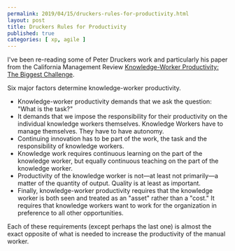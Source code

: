```yaml
---
permalink: 2019/04/15/druckers-rules-for-productivity.html
layout: post
title: Druckers Rules for Productivity
published: true 
categories: [ xp, agile ]
---
```


I've been re-reading some of Peter Druckers work and particularly his paper 
from the California Management Review <a href="http://agileconsortium.pbworks.com/w/file/fetch/70970029/knowledge_workers_the_biggest_challenge.pdf">Knowledge-Worker 
Productivity: The Biggest Challenge</a>.

Six major factors determine knowledge-worker productivity.

<ul>
<li>Knowledge-worker productivity demands that we ask the question: "What is the task?"</li>
<li>It demands that we impose the responsibility for their productivity on the individual 
knowledge workers themselves. Knowledge Workers have to manage themselves. They have to have autonomy.</li>
<li>Continuing innovation has to be part of the work, the task and the responsibility of knowledge workers.</li>
<li>Knowledge work requires continuous learning on the part of the knowledge worker, but equally continuous teaching 
on the part of the knowledge worker.</li>
<li>Productivity of the knowledge worker is not—at least not primarily—a matter of the quantity of output. Quality is at least as important.</li>
<li>Finally, knowledge-worker productivity requires that the knowledge worker is both seen and treated as an "asset" rather than a "cost." 
It requires that knowledge workers want to work for the organization in preference to all other opportunities.</li>
</ul>

Each of these requirements (except perhaps the last one) is almost the exact opposite of what is needed to increase 
the productivity of the manual worker. 

